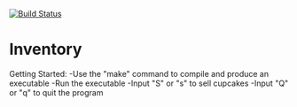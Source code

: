 [![Build Status](https://travis-ci.org/connor-richards/Inventory.svg?branch=master)](https://travis-ci.org/connor-richards/Inventory)
# Inventory
Getting Started:
-Use the "make" command to compile and produce an executable
-Run the executable
-Input "S" or "s" to sell cupcakes
-Input "Q" or "q" to quit the program
